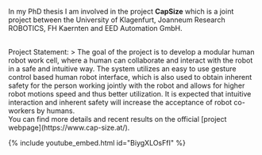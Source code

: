 In my PhD thesis I am involved in the project **CapSize** which is a joint project between the University of Klagenfurt, Joanneum Research ROBOTICS, FH Kaernten and EED Automation GmbH.

</br>
Project Statement:
> The goal of the project is to develop a modular human robot work cell, 
 where a human can collaborate and interact with the robot in a safe and intuitive way. 
 The system utilizes an easy to use gesture control based human robot interface, 
 which is also used to obtain inherent safety for the person working jointly with 
 the robot and allows for higher robot motions speed and thus better utilization. 
 It is expected that intuitive interaction and inherent safety will increase the acceptance of robot co-workers by humans.

</br>
You can find more details and recent results on the official [project webpage](https://www.cap-size.at/). 

{% include youtube_embed.html id="BiygXLOsFfI" %}
